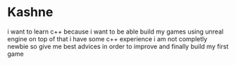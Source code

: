 # Kashne
i want to learn c++ because i want to be able build my games using unreal engine on top of that i have some c++ experience i am not completly newbie so give me best advices in order to improve and finally build my first game
